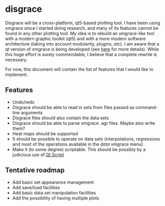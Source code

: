# disgrace

Disgrace will be a cross-platform, qt5-based plotting tool. I have been using xmgrace since I started doing research, and many of its features 
cannot be found in any other plotting tool. My idea is to rebuild an xmgrace-like tool with a modern graphic toolkit (qt5) and with a more 
modern software architecture (taking into account modularity, plugins, _etc_). I am aware that a qt version of xmgrace is being developed 
(see [here](https://sourceforge.net/projects/qtgrace/) for more details). While this huge effort is surely commendable, I believe that a 
complete rewrite is necessary. 

For now, this document will contain the list of features that I would like to implement.

## Features
* Undo/redo
* Disgrace should be able to read in sets from files passed as command-line arguments
* Disgrace files should also contain the data sets
* Disgrace should be able to parse xmgrace .agr files. Maybe also write them?
* Heat maps should be supported
* It should be possible to operate on data sets (interpolations, regressions and most of the operations available in the _data_ xmgrace menu)
* Make it (to some degree) scriptable. This should be possibly by a judicious use of [Qt Script](http://doc.qt.io/qt-5/qtscript-index.html) 

## Tentative roadmap
* Add basic set appearance management
* Add save/load facilities
* Add basic data set manipulation facilities
* Add the possibility of having multiple plots

